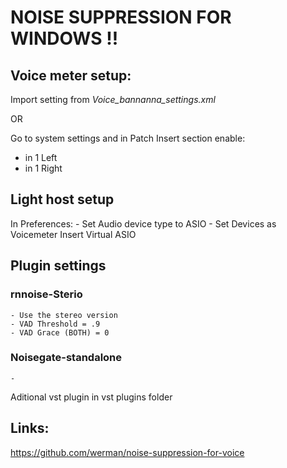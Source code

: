 # NOISE SUPPRESSION FOR WINDOWS !!

## Voice meter setup:

Import setting from *Voice_bannanna_settings.xml*

OR

Go to system settings and in Patch Insert section enable:
  - in 1 Left
  - in 1 Right

## Light host setup

In Preferences:
	- Set Audio device type to ASIO
	- Set Devices as Voicemeter Insert Virtual ASIO


## Plugin settings

### rnnoise-Sterio
	- Use the stereo version 
	- VAD Threshold = .9
	- VAD Grace (BOTH) = 0
	
### Noisegate-standalone
	-
	
	
	
Aditional vst plugin in vst plugins folder
	
	
	
	
	
	
## Links:
https://github.com/werman/noise-suppression-for-voice
